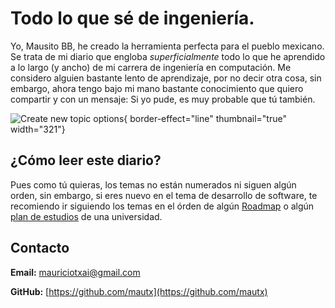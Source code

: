 # Todo lo que sé de ingeniería. 

<!--Writerside adds this topic when you create a new documentation project.
You can use it as a sandbox to play with Writerside features, and remove it from the TOC when you don't need it anymore.
If you want to re-add it for your experiments, click + to create a new topic, choose Topic from Template, and select the 
"Starter" template.-->

Yo, Mausito BB, he creado la herramienta perfecta para el pueblo mexicano. Se trata de mi diario que engloba *superficialmente* todo
lo que he aprendido a lo largo (y ancho) de mi carrera de ingeniería en computación. Me considero alguien bastante lento de aprendizaje,
por no decir otra cosa, sin embargo, ahora tengo bajo mi mano bastante conocimiento que quiero compartir y con un mensaje: Si yo pude, es muy
probable que tú también. 

![Create new topic options](new_topic_options.png){ border-effect="line" thumbnail="true" width="321"}

## ¿Cómo leer este diario?
Pues como tú quieras, los temas no están numerados ni siguen algún orden, sin embargo, si eres nuevo en 
el tema de desarrollo de software, te recomiendo ir siguiendo los temas en el órden de algún [Roadmap](https://roadmap.sh/roadmaps) 
o algún [plan de estudios](http://cbi.azc.uam.mx/?page_id=3697) de una universidad.

## Contacto

**Email:** mauriciotxai@gmail.com

**GitHub:** [https://github.com/mautx](https://github.com/mautx)

